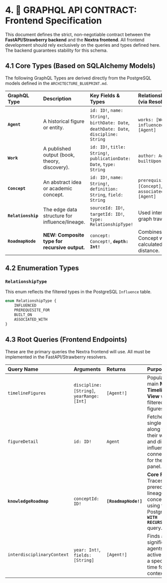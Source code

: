 # 4. 🤝 GRAPHQL API CONTRACT: Frontend Specification

This document defines the strict, non-negotiable contract between the **FastAPI/Strawberry backend** and the **Nextra frontend**. All frontend development should rely exclusively on the queries and types defined here. The backend guarantees stability for this schema.

## 4.1 Core Types (Based on SQLAlchemy Models)

The following GraphQL Types are derived directly from the PostgreSQL models defined in the `ARCHITECTURE_BLUEPRINT.md`.

| GraphQL Type | Description | Key Fields & Types | Relationships (via Resolvers) |
| :--- | :--- | :--- | :--- |
| **`Agent`** | A historical figure or entity. | `id: ID!`, `name: String!`, `birthDate: Date`, `deathDate: Date`, `discipline: String` | `works: [Work]`, `influencedBy: [Agent]` |
| **`Work`** | A published output (book, theory, discovery). | `id: ID!`, `title: String!`, `publicationDate: Date`, `type: String` | `author: Agent`, `builtUpon: [Work]` |
| **`Concept`** | An abstract idea or academic concept. | `id: ID!`, `name: String!`, `definition: String`, `field: String` | `prerequisites: [Concept]`, `associatedAgents: [Agent]` |
| **`Relationship`** | The edge data structure for influence/lineage. | `sourceId: ID!`, `targetId: ID!`, `type: RelationshipType!` | Used internally for graph traversal. |
| **`RoadmapNode`** | **NEW: Composite type for recursive output.** | `concept: Concept!`, **`depth: Int!`** | Combines a Concept with its calculated path distance. |

## 4.2 Enumeration Types

### `RelationshipType`

This enum reflects the filtered types in the PostgreSQL `Influence` table.

```graphql
enum RelationshipType {
    INFLUENCED
    PREREQUISITE_FOR
    BUILT_ON
    ASSOCIATED_WITH
}
```

## 4.3 Root Queries (Frontend Endpoints)

These are the primary queries the Nextra frontend will use. All must be implemented in the FastAPI/Strawberry resolvers.

| Query Name | Arguments | Returns | Purpose |
| :--- | :--- | :--- | :--- |
| `timelineFigures` | `discipline: [String]`, `yearRange: [Int]` | `[Agent!]` | Populates the main **Master Timeline View** with filtered figures. |
| `figureDetail` | `id: ID!` | `Agent` | Fetches a single figure along with their works and direct influence connections for the detail panel. |
| **`knowledgeRoadmap`** | `conceptId: ID!` | **`[RoadmapNode!]`** | **Core Feature.** Traces the prerequisite lineage of a concept using the PostgreSQL **`WITH RECURSIVE`** query. |
| `interdisciplinaryContext` | `year: Int!`, `fields: [String]` | `[Agent!]` | Finds all significant agents/events active during a specific time for the context map. |
